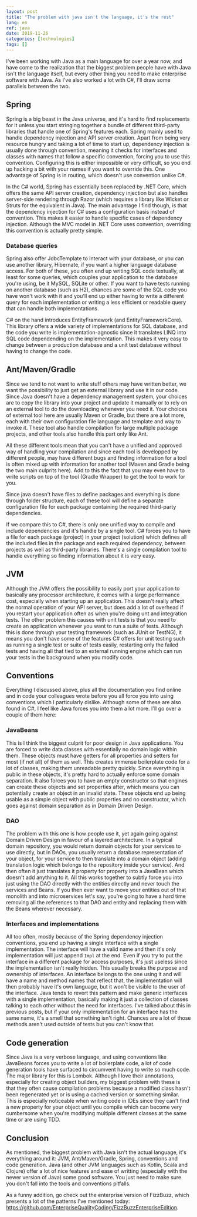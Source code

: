 ```yaml
---
layout: post
title: "The problem with java isn't the language, it's the rest"
lang: en
ref: java
date: 2019-11-26
categories: [technologies]
tags: []
---
```

I've been working with Java as a main language for over a year now, and have come to the realization that the biggest problem people have with Java isn't the language itself, but every other thing you need to make enterprise software with Java. As I've also worked a lot with C#, I'll draw some parallels between the two.

## Spring
Spring is a big beast in the Java universe, and it's hard to find replacements for it unless you start stringing together a bundle of different third-party libraries that handle one of Spring's features each. Spring mainly used to handle dependency injection and API server creation. Apart from being very resource hungry and taking a lot of time to start up, dependency injection is usually done through convention, meaning it checks for interfaces and classes with names that follow a specific convention, forcing you to use this convention. Configuring this is either impossible or very difficult, so you end up hacking a bit with your names if you want to override this. One advantage of Spring is in routing, which doesn't use convention unlike C#.

In the C# world, Spring has essentially been replaced by .NET Core, which offers the same API server creation, dependency injection but also handles server-side rendering through Razor (which requires a library like Wicket or Struts for the equivalent in Java). The main advantage I find though, is that the dependency injection for C# uses a configuration basis instead of convention. This makes it easier to handle specific cases of dependency injection. Although the MVC model in .NET Core uses convention, overriding this convention is actually pretty simple.

### Database queries
Spring also offer JdbcTemplate to interact with your database, or you can use another library, Hibernate, if you want a higher language database access. For both of these, you often end up writing SQL code textually, at least for some queries, which couples your application to the database you're using, be it MySQL, SQLite or other. If you want to have tests running on another database (such as H2), chances are some of the SQL code you have won't work with it and you'll end up either having to write a different query for each implementation or writing a less efficient or readable query that can handle both implementations.

C# on the hand introduces EntityFramework (and EntityFrameworkCore). This library offers a wide variety of implementations for SQL database, and the code you write is implementation-agnostic since it translates LINQ into SQL code dependending on the implementation. This makes it very easy to change between a production database and a unit test database without having to change the code.

## Ant/Maven/Gradle
Since we tend to not want to write stuff others may have written better, we want the possibility to just get an external library and use it in our code. Since Java doesn't have a dependency management system, your choices are to copy the library into your project and update it manually or to rely on an external tool to do the downloading whenever you need it. Your choices of external tool here are usually Maven or Gradle, but there are a lot more, each with their own configuration file language and template and way to invoke it. These tool also handle compilation for large multiple package projects, and other tools also handle this part only like Ant.

All these different tools mean that you can't have a unified and approved way of handling your compilation and since each tool is developped by different people, may have different bugs and finding information for a tool is often mixed up with information for another tool (Maven and Gradle being the two main culprits here). Add to this the fact that you may even have to write scripts on top of the tool (Gradle Wrapper) to get the tool to work for you.

Since java doesn't have files to define packages and everything is done through folder structure, each of these tool will define a separate configuration file for each package containing the required third-party dependencies.

If we compare this to C#, there is only one unified way to compile and include dependencies and it's handle by a single tool. C# forces you to have a file for each package (project) in your project (solution) which defines all the included files in the package and each required dependency, between projects as well as third-party libraries. There's a single compilation tool to handle everything so finding information about it is very easy.

## JVM
Although the JVM offers the possibility to easily port your application to basically any processor architecture, it comes with a large performance cost, especially when starting up an application. This doesn't really affect the normal operation of your API server, but does add a lot of overhead if you restart your application often as when you're doing unt and integration tests. The other problem this causes with unit tests is that you need to create an application whenever you want to run a suite of tests. Although this is done through your testing framework (such as JUnit or TestNG), it means you don't have some of the features C# offers for unit testing such as running a single test or suite of tests easily, restarting only the failed tests and having all that tied to an external running engine which can run your tests in the background when you modify code.

## Conventions
Everything I discussed above, plus all the documentation you find online and in code your colleagues wrote before you all force you into using conventions which I particularly dislike. Although some of these are also found in C#, I feel like Java forces you into them a lot more. I'll go over a couple of them here:

### JavaBeans
This is I think the biggest culprit for poor design in Java applications. You are forced to write data classes with essentially no domain logic within them. These objects must have getters for all properties and setters for most (if not all) of them as well. This creates immense boilerplate code for a lot of classes, making them unreadable pretty quickly. Since everything is public in these objects, it's pretty hard to actually enforce some domain separation. It also forces you to have an empty constructor so that engines can create these objects and set properties after, which means you can potentially create an object in an invalid state. These objects end up being usable as a simple object with public properties and no constructor, which goes against domain separation as in Domain Driven Design.

### DAO
The problem with this one is how people use it, yet again going against Domain Driven Design in favour of a layered architecture. In a typical domain repository, you would return domain objects for your services to use directly, but in DAOs, you usually return a database representation of your object, for your service to then translate into a domain object (adding translation logic which belongs to the repository inside your service). And then often it just translates it property for property into a JavaBean which doesn't add anything to it. All this works together to subtly force you into just using the DAO directly with the entities directly and never touch the services and Beans. If you then ever want to move your entities out of that monolith and into microservices let's say, you're going to have a hard time removing all the references to that DAO and entity and replacing them with the Beans wherever necessary.

### Interfaces and implementations
All too often, mostly because of the Spring dependency injection conventions, you end up having a single interface with a single implementation. The interface will have a valid name and then it's only implementation will just append `Impl` at the end. Even if you try to put the interface in a different package for access purposes, it's just useless since the implementation isn't really hidden. This usually breaks the purpose and ownership of interfaces. An interface belongs to the one using it and will have a name and method names that reflect that, the implementation will then probably have it's own language, but it won't be visible to the user of the interface. Java tends to revert this pattern and make generic interfaces with a single implementation, basically making it just a collection of classes talking to each other without the need for interfaces. I've talked about this in previous posts, but if your only implementation for an interface has the same name, it's a smell that something isn't right. Chances are a lot of those methods aren't used outside of tests but you can't know that.

## Code generation
Since Java is a very verbose language, and using conventions like JavaBeans forces you to write a lot of boilerplate code, a lot of code generation tools have surfaced to circumvent having to write so much code. The major library for this is Lombok. Although I love their annotations, especially for creating object builders, my biggest problem with these is that they often cause compilation problems because a modified class hasn't been regenerated yet or is using a cached version or something similar. This is especially noticeable when writing code in IDEs since they can't find a new property for your object until you compile which can become very cumbersome when you're modifying multiple different classes at the same time or are using TDD.

## Conclusion
As mentioned, the biggest problem with Java isn't the actual language, it's everything around it: JVM, Ant/Maven/Gradle, Spring, conventions and code generation. Java (and other JVM languages such as Kotlin, Scala and Clojure) offer a lot of nice features and ease of writting (especially with the newer version of Java) some good software. You just need to make sure you don't fall into the tools and conventions pitfalls.

As a funny addition, go check out the enterprise version of FizzBuzz, which presents a lot of the patterns I've mentioned today: https://github.com/EnterpriseQualityCoding/FizzBuzzEnterpriseEdition.
